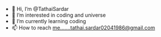 - 👋 Hi, I’m @TathaiSardar
- 👀 I’m interested in coding and universe
- 🌱 I’m currently learning coding
- 📫 How to reach me.......tathai.sardar02041986@gmail.com

<!---
TathaiSardar/TathaiSardar is a ✨ special ✨ repository because its `README.md` (this file) appears on your GitHub profile.
You can click the Preview link to take a look at your changes.
--->
